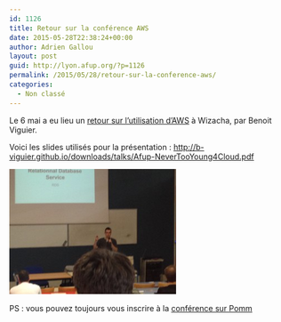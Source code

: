 ```yaml
---
id: 1126
title: Retour sur la conférence AWS
date: 2015-05-28T22:38:24+00:00
author: Adrien Gallou
layout: post
guid: http://lyon.afup.org/?p=1126
permalink: /2015/05/28/retour-sur-la-conference-aws/
categories:
  - Non classé
---
```

Le 6 mai a eu lieu un [retour sur l&rsquo;utilisation d&rsquo;AWS](http://lyon.afup.org/2015/04/13/conference-sur-aws-le-6-mai-a-19h/) à Wizacha, par Benoit Viguier.

Voici les slides utilisés pour la présentation : <http://b-viguier.github.io/downloads/talks/Afup-NeverTooYoung4Cloud.pdf>

![](/files/2015/05/IMG_0352-300x225.jpg)

PS : vous pouvez toujours vous inscrire à la [conférence sur Pomm](http://lyon.afup.org/2015/05/19/conference-sur-pomm-le-4-juin-a-19h/)
